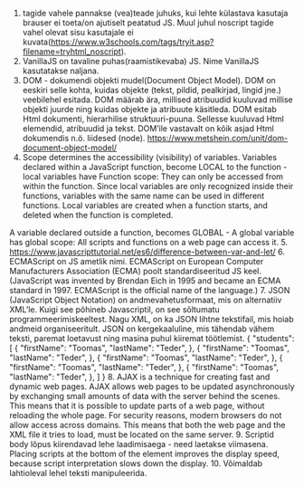 1. <noscript> tagide vahele pannakse (vea)teade juhuks, kui lehte külastava kasutaja brauser ei toeta/on ajutiselt peatatud JS.  Muul juhul noscript tagide vahel olevat sisu kasutajale ei kuvata(https://www.w3schools.com/tags/tryit.asp?filename=tryhtml_noscript).
2. VanillaJS on tavaline puhas(raamistikevaba) JS. Nime VanillaJS kasutatakse naljana.
3. DOM - dokumendi objekti mudel(Document Object Model). DOM on eeskiri selle kohta, kuidas objekte (tekst, pildid, pealkirjad, lingid jne.) veebilehel esitada. DOM määrab ära, millised atribuudid kuuluvad millise objekti juurde ning kuidas objekte ja atribuute käsitleda. DOM esitab Html dokumenti, hierarhilise struktuuri-puuna. Sellesse kuuluvad Html elemendid, atribuudid ja tekst. DOM’ile vastavalt on kõik asjad Html dokumendis n.ö. liidesed (node).  https://www.metshein.com/unit/dom-document-object-model/
4. Scope determines the accessibility (visibility) of variables. 
Variables declared within a JavaScript function, become LOCAL to the function - local variables have Function scope: They can only be accessed from within the function. 
Since local variables are only recognized inside their functions, variables with the same name can be used in different functions. Local variables are created when a function starts, and deleted when the function is completed.

A variable declared outside a function, becomes GLOBAL - A global variable has global scope: All scripts and functions on a web page can access it. 
5. https://www.javascripttutorial.net/es6/difference-between-var-and-let/
6. ECMAScript on JS ametlik nimi. ECMAScript on European Computer Manufacturers Association (ECMA) poolt standardiseeritud JS keel. (JavaScript was invented by Brendan Eich in 1995 and became an ECMA standard in 1997. ECMAScript is the official name of the language.)
7. JSON (JavaScript Object Notation) on andmevahetusformaat, mis on alternatiiv XML’le. Kuigi see põhineb Javascriptil, on see sõltumatu programmeerimiskeeltest. Nagu XML, on ka JSON lihtne tekstifail, mis hoiab andmeid organiseeritult. JSON on kergekaaluline, mis tähendab vähem teksti, paremat loetavust ning masina puhul kiiremat töötlemist.
{
    "students": [
        {
            "firstName": "Toomas",
            "lastName": "Teder",
        },
        {
            "firstName": "Toomas",
            "lastName": "Teder",
        },
        {
            "firstName": "Toomas",
            "lastName": "Teder",
        },
        {
            "firstName": "Toomas",
            "lastName": "Teder",
        },
        {
            "firstName": "Toomas",
            "lastName": "Teder",
        },
    ]
}
8. AJAX is a technique for creating fast and dynamic web pages. AJAX allows web pages to be updated asynchronously by exchanging small amounts of data with the server behind the scenes. This means that it is possible to update parts of a web page, without reloading the whole page.
For security reasons, modern browsers do not allow access across domains. This means that both the web page and the XML file it tries to load, must be located on the same server.
9. Scriptid body lõpus kiirendavad lehe laadimisaega - need laetakse viimasena.
Placing scripts at the bottom of the <body> element improves the display speed, because script interpretation slows down the display.
10. Võimaldab lahtioleval lehel teksti manipuleerida.